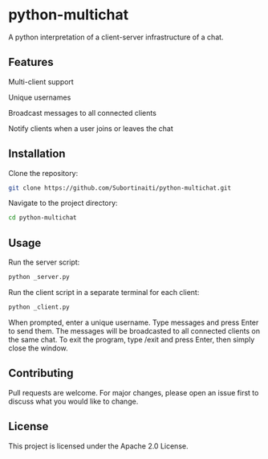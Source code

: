 # python-multichat
A python interpretation of a client-server infrastructure of a chat.

## Features
Multi-client support

Unique usernames

Broadcast messages to all connected clients

Notify clients when a user joins or leaves the chat

## Installation
Clone the repository:
```bash
git clone https://github.com/Subortinaiti/python-multichat.git
```
Navigate to the project directory:
```bash
cd python-multichat
```
## Usage
Run the server script:
```bash
python _server.py
```
Run the client script in a separate terminal for each client:
```bash
python _client.py
```
When prompted, enter a unique username.
Type messages and press Enter to send them. The messages will be broadcasted to all connected clients on the same chat.
To exit the program, type /exit and press Enter, then simply close the window.
## Contributing
Pull requests are welcome. For major changes, please open an issue first to discuss what you would like to change.
## License
This project is licensed under the Apache 2.0 License.
